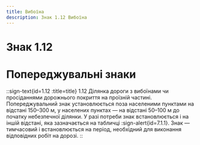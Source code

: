 ```yaml
---
title: Вибоїна
description: Знак 1.12 Вибоїна
---
```

# Знак 1.12
# Попереджувальні знаки
::sign-text{id=1.12 :title=title}
1.12 Ділянка дороги з вибоїнами чи просіданнями дорожнього покриття на проїзній частині.
Попереджувальний знак установлюється поза населеними пунктами на відстані 150–300 м, у населених пунктах — на відстані 50–100 м до початку небезпечної ділянки. У разі потреби знак встановлюється і на іншій відстані, яка зазначається на табличці :sign-alert{id=7.1.1}.
Знак — тимчасовий і встановлюється на період, необхідний для виконання відповідних робіт на дорозі.
::